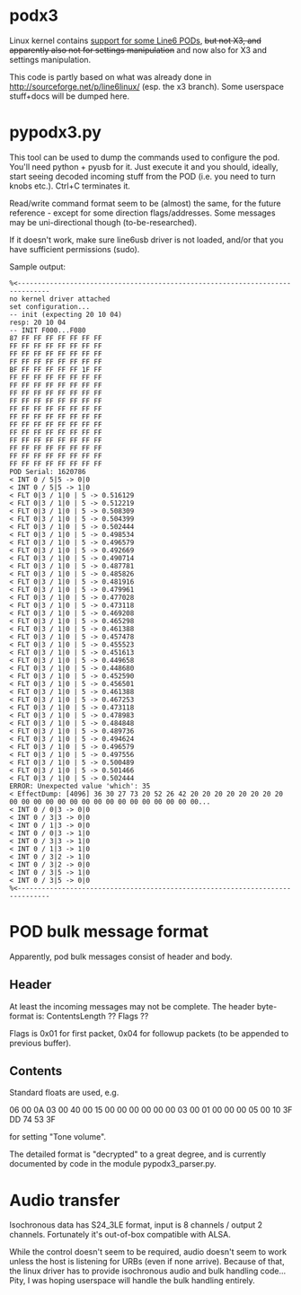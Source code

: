 podx3
=====

Linux kernel contains [support for some Line6 PODs](https://github.com/torvalds/linux/tree/master/sound/usb/line6), ~~but not X3, and
apparently also not for settings manipulation~~ and now also for X3 and
settings manipulation.

This code is partly based on what was already done in
http://sourceforge.net/p/line6linux/ (esp. the x3 branch). Some userspace
stuff+docs will be dumped here.



pypodx3.py
==========

This tool can be used to dump the commands used to configure the pod.
You'll need python + pyusb for it. Just execute it and you should, ideally,
start seeing decoded incoming stuff from the POD  (i.e. you need to turn knobs
etc.). Ctrl+C terminates it.

Read/write command format seem to be (almost) the same, for the future
reference - except for some direction flags/addresses. Some messages may be
uni-directional though (to-be-researched).

If it doesn't work, make sure line6usb driver is not loaded, and/or that you
have sufficient permissions (sudo).


Sample output:

```
%<------------------------------------------------------------------------------
no kernel driver attached
set configuration...
-- init (expecting 20 10 04)
resp: 20 10 04
-- INIT F000...F080
87 FF FF FF FF FF FF FF
FF FF FF FF FF FF FF FF
FF FF FF FF FF FF FF FF
FF FF FF FF FF FF FF FF
BF FF FF FF FF FF 1F FF
FF FF FF FF FF FF FF FF
FF FF FF FF FF FF FF FF
FF FF FF FF FF FF FF FF
FF FF FF FF FF FF FF FF
FF FF FF FF FF FF FF FF
FF FF FF FF FF FF FF FF
FF FF FF FF FF FF FF FF
FF FF FF FF FF FF FF FF
FF FF FF FF FF FF FF FF
FF FF FF FF FF FF FF FF
FF FF FF FF FF FF FF FF
FF FF FF FF FF FF FF FF
POD Serial: 1620786
< INT 0 / 5|5 -> 0|0
< INT 0 / 5|5 -> 1|0
< FLT 0|3 / 1|0 | 5 -> 0.516129 
< FLT 0|3 / 1|0 | 5 -> 0.512219 
< FLT 0|3 / 1|0 | 5 -> 0.508309 
< FLT 0|3 / 1|0 | 5 -> 0.504399 
< FLT 0|3 / 1|0 | 5 -> 0.502444 
< FLT 0|3 / 1|0 | 5 -> 0.498534 
< FLT 0|3 / 1|0 | 5 -> 0.496579 
< FLT 0|3 / 1|0 | 5 -> 0.492669 
< FLT 0|3 / 1|0 | 5 -> 0.490714 
< FLT 0|3 / 1|0 | 5 -> 0.487781 
< FLT 0|3 / 1|0 | 5 -> 0.485826 
< FLT 0|3 / 1|0 | 5 -> 0.481916 
< FLT 0|3 / 1|0 | 5 -> 0.479961 
< FLT 0|3 / 1|0 | 5 -> 0.477028 
< FLT 0|3 / 1|0 | 5 -> 0.473118 
< FLT 0|3 / 1|0 | 5 -> 0.469208 
< FLT 0|3 / 1|0 | 5 -> 0.465298 
< FLT 0|3 / 1|0 | 5 -> 0.461388 
< FLT 0|3 / 1|0 | 5 -> 0.457478 
< FLT 0|3 / 1|0 | 5 -> 0.455523 
< FLT 0|3 / 1|0 | 5 -> 0.451613 
< FLT 0|3 / 1|0 | 5 -> 0.449658 
< FLT 0|3 / 1|0 | 5 -> 0.448680 
< FLT 0|3 / 1|0 | 5 -> 0.452590 
< FLT 0|3 / 1|0 | 5 -> 0.456501 
< FLT 0|3 / 1|0 | 5 -> 0.461388 
< FLT 0|3 / 1|0 | 5 -> 0.467253 
< FLT 0|3 / 1|0 | 5 -> 0.473118 
< FLT 0|3 / 1|0 | 5 -> 0.478983 
< FLT 0|3 / 1|0 | 5 -> 0.484848 
< FLT 0|3 / 1|0 | 5 -> 0.489736 
< FLT 0|3 / 1|0 | 5 -> 0.494624 
< FLT 0|3 / 1|0 | 5 -> 0.496579 
< FLT 0|3 / 1|0 | 5 -> 0.497556 
< FLT 0|3 / 1|0 | 5 -> 0.500489 
< FLT 0|3 / 1|0 | 5 -> 0.501466 
< FLT 0|3 / 1|0 | 5 -> 0.502444 
ERROR: Unexpected value 'which': 35
< EffectDump: [4096] 36 30 27 73 20 52 26 42 20 20 20 20 20 20 20 20 00 00 00 00 00 00 00 00 00 00 00 00 00 00 00 00...
< INT 0 / 0|3 -> 0|0
< INT 0 / 3|3 -> 0|0
< INT 0 / 1|3 -> 0|0
< INT 0 / 0|3 -> 1|0
< INT 0 / 3|3 -> 1|0
< INT 0 / 1|3 -> 1|0
< INT 0 / 3|2 -> 1|0
< INT 0 / 3|2 -> 0|0
< INT 0 / 3|5 -> 1|0
< INT 0 / 3|5 -> 0|0
%<------------------------------------------------------------------------------
```


POD bulk message format
=======================

Apparently, pod bulk messages consist of header and body.


Header
------
At least the incoming messages may not be complete. The header byte-format is:
ContentsLength ?? Flags ??

Flags is 0x01 for first packet, 0x04 for followup packets (to be appended to
previous buffer).


Contents
--------
Standard floats are used, e.g.

06 00 0A 03 00 40 00 15 00 00 00 00 00 00 03 00 01 00 00 00 05 00 10 3F DD 74 53 3F

for setting "Tone volume".

The detailed format is "decrypted" to a great degree, and is currently
documented by code in the module pypodx3_parser.py.


Audio transfer
==============

Isochronous data has S24_3LE format, input is 8 channels / output 2 channels.
Fortunately it's out-of-box compatible with ALSA.

While the control doesn't seem to be required, audio doesn't seem to work unless
the host is listening for URBs (even if none arrive). Because of that, the linux
driver has to provide isochronous audio and bulk handling code... Pity, I was
hoping userspace will handle the bulk handling entirely.
